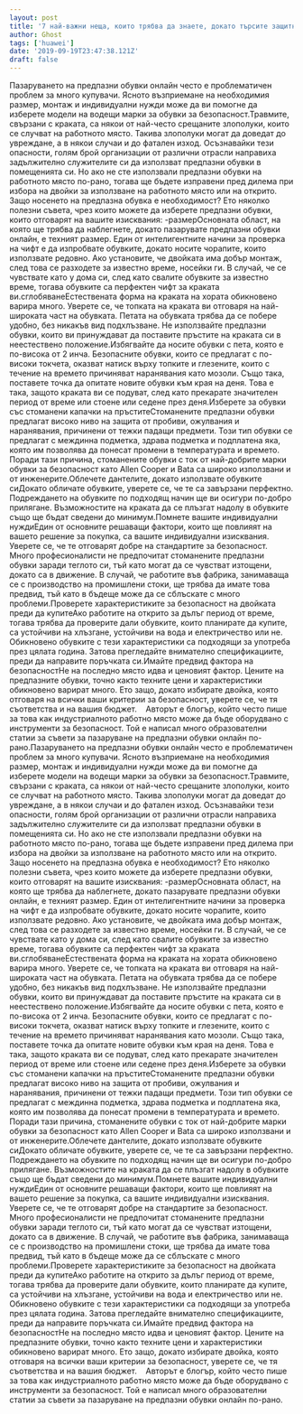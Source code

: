 ```yaml
---
layout: post
title: '7 най-важни неща, които трябва да знаете, докато търсите защитни обувки'
author: Ghost
tags: ['huawei']
date: '2019-09-19T23:47:38.121Z'
draft: false
---
```


Пазаруването на предпазни обувки онлайн често е проблематичен проблем за много купувачи. Ясното възприемане на необходимия размер, монтаж и индивидуални нужди може да ви помогне да изберете модели на водещи марки за обувки за безопасност.Травмите, свързани с краката, са някои от най-често срещаните злополуки, които се случват на работното място. Такива злополуки могат да доведат до увреждане, а в някои случаи и до фатален изход. Осъзнавайки тези опасности, голям брой организации от различни отрасли направиха задължително служителите си да използват предпазни обувки в помещенията си. Но ако не сте използвали предпазни обувки на работното място по-рано, тогава ще бъдете изправени пред дилема при избора на двойки за използване на работното място или на открито. Защо носенето на предпазна обувка е необходимост? Ето няколко полезни съвета, чрез които можете да изберете предпазни обувки, които отговарят на вашите изисквания: -размерОсновната област, на която ще трябва да наблегнете, докато пазарувате предпазни обувки онлайн, е техният размер. Един от интелигентните начини за проверка на чифт е да изпробвате обувките, докато носите чорапите, които използвате редовно. Ако установите, че двойката има добър монтаж, след това се разходете за известно време, носейки ги. В случай, че се чувствате като у дома си, след като свалите обувките за известно време, тогава обувките са перфектен чифт за краката ви.сглобяванеЕстествената форма на краката на хората обикновено варира много. Уверете се, че топката на краката ви отговаря на най-широката част на обувката. Петата на обувката трябва да се побере удобно, без никакъв вид подхлъзване. Не използвайте предпазни обувки, които ви принуждават да поставите пръстите на краката си в неестествено положение.Избягвайте да носите обувки с пета, която е по-висока от 2 инча. Безопасните обувки, които се предлагат с по-високи токчета, оказват натиск върху топките и глезените, които с течение на времето причиняват наранявания като мозоли. Също така, поставете точка да опитате новите обувки към края на деня. Това е така, защото краката ви се подуват, след като прекарате значителен период от време или стоене или седене през деня.Изберете за обувки със стоманени капачки на пръститеСтоманените предпазни обувки предлагат високо ниво на защита от пробиви, ожулвания и наранявания, причинени от тежки падащи предмети. Този тип обувки се предлагат с междинна подметка, здрава подметка и подплатена яка, която им позволява да понесат промени в температурата и времето. Поради тази причина, стоманените обувки с ток от най-добрите марки обувки за безопасност като Allen Cooper и Bata са широко използвани и от инженерите.Облечете дантелите, докато използвате обувките сиДокато обличате обувките, уверете се, че те са завързани перфектно. Подреждането на обувките по подходящ начин ще ви осигури по-добро прилягане. Възможностите на краката да се плъзгат надолу в обувките също ще бъдат сведени до минимум.Помнете вашите индивидуални нуждиЕдин от основните решаващи фактори, които ще повлияят на вашето решение за покупка, са вашите индивидуални изисквания. Уверете се, че те отговарят добре на стандартите за безопасност. Много професионалисти не предпочитат стоманените предпазни обувки заради теглото си, тъй като могат да се чувстват изтощени, докато са в движение. В случай, че работите във фабрика, занимаваща се с производство на промишлени стоки, ще трябва да имате това предвид, тъй като в бъдеще може да се сблъскате с много проблеми.Проверете характеристиките за безопасност на двойката преди да купитеАко работите на открито за дълъг период от време, тогава трябва да проверите дали обувките, които планирате да купите, са устойчиви на хлъзгане, устойчиви на вода и електричество или не. Обикновено обувките с тези характеристики са подходящи за употреба през цялата година. Затова прегледайте внимателно спецификациите, преди да направите поръчката си.Имайте предвид фактора на безопасностНе на последно място идва и ценовият фактор. Цените на предпазните обувки, точно както техните цени и характеристики обикновено варират много. Ето защо, докато избирате двойка, която отговаря на всички ваши критерии за безопасност, уверете се, че тя съответства и на вашия бюджет.    Авторът е блогър, който често пише за това как индустриалното работно място може да бъде оборудвано с инструменти за безопасност. Той е написал много образователни статии за съвети за пазаруване на предпазни обувки онлайн по-рано.Пазаруването на предпазни обувки онлайн често е проблематичен проблем за много купувачи. Ясното възприемане на необходимия размер, монтаж и индивидуални нужди може да ви помогне да изберете модели на водещи марки за обувки за безопасност.Травмите, свързани с краката, са някои от най-често срещаните злополуки, които се случват на работното място. Такива злополуки могат да доведат до увреждане, а в някои случаи и до фатален изход. Осъзнавайки тези опасности, голям брой организации от различни отрасли направиха задължително служителите си да използват предпазни обувки в помещенията си. Но ако не сте използвали предпазни обувки на работното място по-рано, тогава ще бъдете изправени пред дилема при избора на двойки за използване на работното място или на открито. Защо носенето на предпазна обувка е необходимост? Ето няколко полезни съвета, чрез които можете да изберете предпазни обувки, които отговарят на вашите изисквания: -размерОсновната област, на която ще трябва да наблегнете, докато пазарувате предпазни обувки онлайн, е техният размер. Един от интелигентните начини за проверка на чифт е да изпробвате обувките, докато носите чорапите, които използвате редовно. Ако установите, че двойката има добър монтаж, след това се разходете за известно време, носейки ги. В случай, че се чувствате като у дома си, след като свалите обувките за известно време, тогава обувките са перфектен чифт за краката ви.сглобяванеЕстествената форма на краката на хората обикновено варира много. Уверете се, че топката на краката ви отговаря на най-широката част на обувката. Петата на обувката трябва да се побере удобно, без никакъв вид подхлъзване. Не използвайте предпазни обувки, които ви принуждават да поставите пръстите на краката си в неестествено положение.Избягвайте да носите обувки с пета, която е по-висока от 2 инча. Безопасните обувки, които се предлагат с по-високи токчета, оказват натиск върху топките и глезените, които с течение на времето причиняват наранявания като мозоли. Също така, поставете точка да опитате новите обувки към края на деня. Това е така, защото краката ви се подуват, след като прекарате значителен период от време или стоене или седене през деня.Изберете за обувки със стоманени капачки на пръститеСтоманените предпазни обувки предлагат високо ниво на защита от пробиви, ожулвания и наранявания, причинени от тежки падащи предмети. Този тип обувки се предлагат с междинна подметка, здрава подметка и подплатена яка, която им позволява да понесат промени в температурата и времето. Поради тази причина, стоманените обувки с ток от най-добрите марки обувки за безопасност като Allen Cooper и Bata са широко използвани и от инженерите.Облечете дантелите, докато използвате обувките сиДокато обличате обувките, уверете се, че те са завързани перфектно. Подреждането на обувките по подходящ начин ще ви осигури по-добро прилягане. Възможностите на краката да се плъзгат надолу в обувките също ще бъдат сведени до минимум.Помнете вашите индивидуални нуждиЕдин от основните решаващи фактори, които ще повлияят на вашето решение за покупка, са вашите индивидуални изисквания. Уверете се, че те отговарят добре на стандартите за безопасност. Много професионалисти не предпочитат стоманените предпазни обувки заради теглото си, тъй като могат да се чувстват изтощени, докато са в движение. В случай, че работите във фабрика, занимаваща се с производство на промишлени стоки, ще трябва да имате това предвид, тъй като в бъдеще може да се сблъскате с много проблеми.Проверете характеристиките за безопасност на двойката преди да купитеАко работите на открито за дълъг период от време, тогава трябва да проверите дали обувките, които планирате да купите, са устойчиви на хлъзгане, устойчиви на вода и електричество или не. Обикновено обувките с тези характеристики са подходящи за употреба през цялата година. Затова прегледайте внимателно спецификациите, преди да направите поръчката си.Имайте предвид фактора на безопасностНе на последно място идва и ценовият фактор. Цените на предпазните обувки, точно както техните цени и характеристики обикновено варират много. Ето защо, докато избирате двойка, която отговаря на всички ваши критерии за безопасност, уверете се, че тя съответства и на вашия бюджет.    Авторът е блогър, който често пише за това как индустриалното работно място може да бъде оборудвано с инструменти за безопасност. Той е написал много образователни статии за съвети за пазаруване на предпазни обувки онлайн по-рано.
